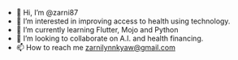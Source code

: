 - 👋 Hi, I’m @zarni87
- 👀 I’m interested in improving access to health using technology.
- 🌱 I’m currently learning Flutter, Mojo and Python
- 💞️ I’m looking to collaborate on A.I. and health financing.
- 📫 How to reach me zarnilynnkyaw@gmail.com

<!---
zarni87/zarni87 is a ✨ special ✨ repository because its `README.md` (this file) appears on your GitHub profile.
You can click the Preview link to take a look at your changes.
--->
